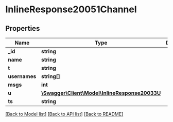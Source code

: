 # InlineResponse20051Channel

## Properties
Name | Type | Description | Notes
------------ | ------------- | ------------- | -------------
**_id** | **string** |  | [optional] 
**name** | **string** |  | [optional] 
**t** | **string** |  | [optional] 
**usernames** | **string[]** |  | [optional] 
**msgs** | **int** |  | [optional] 
**u** | [**\Swagger\Client\Model\InlineResponse20033U**](InlineResponse20033U.md) |  | [optional] 
**ts** | **string** |  | [optional] 

[[Back to Model list]](../../README.md#documentation-for-models) [[Back to API list]](../../README.md#documentation-for-api-endpoints) [[Back to README]](../../README.md)

